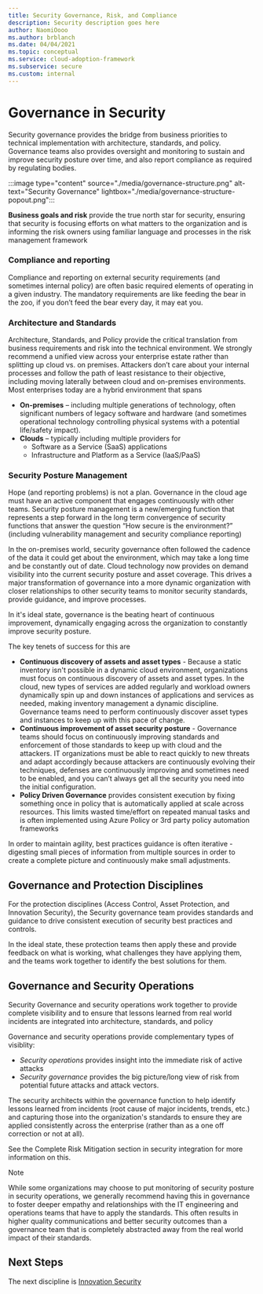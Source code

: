 ```yaml
---
title: Security Governance, Risk, and Compliance
description: Security description goes here
author: NaomiOooo
ms.author: brblanch
ms.date: 04/04/2021
ms.topic: conceptual
ms.service: cloud-adoption-framework
ms.subservice: secure
ms.custom: internal
---
```


# Governance in Security

Security governance provides the bridge from business priorities to technical implementation with architecture, standards, and policy. Governance teams also provides oversight and monitoring to sustain and improve security posture over time, and also report compliance as required by regulating bodies. 

:::image type="content" source="./media/governance-structure.png" alt-text="Security Governance" lightbox="./media/governance-structure-popout.png":::

**Business goals and risk** provide the true north star for security, ensuring that security is focusing efforts on what matters to the organization and is informing the risk owners using familiar language and processes in the risk management framework

### Compliance and reporting

Compliance and reporting on external security requirements (and sometimes internal policy) are often basic required elements of operating in a given industry. The mandatory requirements are like feeding the bear in the zoo, if you don’t feed the bear every day, it may eat you. 

### Architecture and Standards

Architecture, Standards, and Policy provide the critical translation from business requirements and risk into the technical environment. We strongly recommend a unified view across your enterprise estate rather than splitting up cloud vs. on premises. Attackers don’t care about your internal processes and follow the path of least resistance to their objective, including moving laterally between cloud and on-premises environments. Most enterprises today are a hybrid environment that spans 
 - **On-premises** – including multiple generations of technology, often significant numbers of legacy software and hardware (and sometimes operational technology controlling physical systems with a potential life/safety impact).
 - **Clouds** – typically including multiple providers for
   - Software as a Service (SaaS) applications
   - Infrastructure and Platform as a Service (IaaS/PaaS) 

### Security Posture Management

Hope (and reporting problems) is not a plan. Governance in the cloud age must have an active component that engages continuously with other teams. Security posture management is a new/emerging function that represents a step forward in the long term convergence of security functions that answer the question “How secure is the environment?” (including vulnerability management and security compliance reporting)

In the on-premises world, security governance often followed the cadence of the data it could get about the environment, which may take a long time and be constantly out of date. Cloud technology now provides on demand visibility into the current security posture and asset coverage. This drives a major transformation of governance into a more dynamic organization with closer relationships to other security teams to monitor security standards, provide guidance, and improve processes.

In it's ideal state, governance is the beating heart of continuous improvement, dynamically engaging across the organization to constantly improve security posture.

The key tenets of success for this are
 - **Continuous discovery of assets and asset types** - Because a static inventory isn't possible in a dynamic cloud environment, organizations must focus on continuous discovery of assets and asset types. In the cloud, new types of services are added regularly and workload owners dynamically spin up and down instances of applications and services as needed, making inventory management a dynamic discipline. Governance teams need to perform continuously discover asset types and instances to keep up with this pace of change. 
 - **Continuous improvement of asset security posture** - Governance teams should focus on continuously improving standards and enforcement of those standards to keep up with cloud and the attackers. IT organizations must be able to react quickly to new threats and adapt accordingly because attackers are continuously evolving their techniques, defenses are continuously improving and sometimes need to be enabled, and you can’t always get all the security you need into the initial configuration. 
 - **Policy Driven Governance** provides consistent execution by fixing something once in policy that is automatically applied at scale across resources. This limits wasted time/effort on repeated manual tasks and is often implemented using Azure Policy or 3rd party policy automation frameworks

In order to maintain agility, best practices guidance is often iterative - digesting small pieces of information from multiple sources in order to create a complete picture and continuously make small adjustments.

## Governance and Protection Disciplines

For the protection disciplines (Access Control, Asset Protection, and Innovation Security), the Security governance team provides standards and guidance to drive consistent execution of security best practices and controls. 

In the ideal state, these protection teams then apply these and provide feedback on what is working, what challenges they have applying them, and the teams work together to identify the best solutions for them.  

## Governance and Security Operations

Security Governance and security operations work together to provide complete visibility and to ensure that lessons learned from real world incidents are integrated into architecture, standards, and policy

Governance and security operations provide complementary types of visiblity:
 - *Security operations* provides insight into the immediate risk of active attacks
 - *Security governance* provides the big picture/long view of risk from potential future attacks and attack vectors. 

The security architects within the governance function to help identify lessons learned from incidents (root cause of major incidents, trends, etc.) and capturing those into the organization's standards to ensure they are applied consistently across the enterprise (rather than as a one off correction or not at all).

See the Complete Risk Mitigation section in security integration for more information on this. 

>[!Note] 
>While some organizations may choose to put monitoring of security posture in security operations, we generally recommend having this in governance to foster deeper empathy and relationships with the IT engineering and operations teams that have to apply the standards. This often results in higher quality communications and better security outcomes than a governance team that is completely abstracted away from the real world impact of their standards. 

## Next Steps

The next discipline is [Innovation Security](./innovation-security.md)

